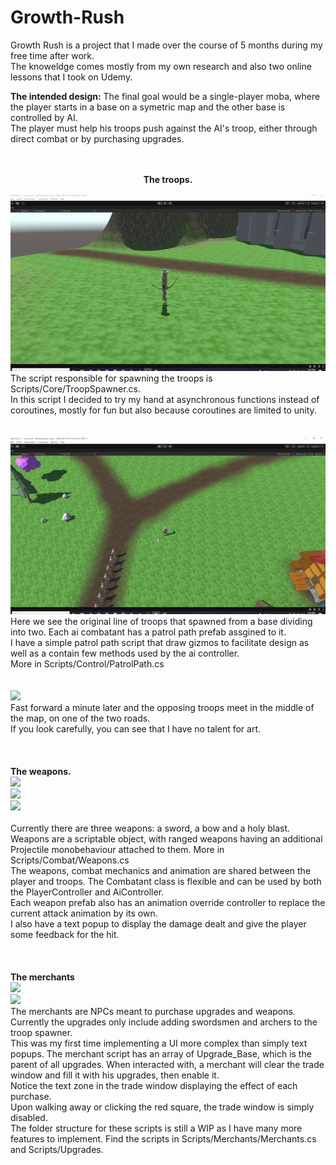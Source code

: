 # Growth-Rush
Growth Rush is a project that I made over the course of 5 months during my free time after work. <br>
The knoweldge comes mostly from my own research and also two online lessons that I took on Udemy.<br>


<strong>The intended design:</strong>
The final goal would be a single-player moba, where the player starts in a base on a symetric map and the other base is controlled by AI.<br>
The player must help his troops push against the AI's troop, either through direct combat or by purchasing upgrades.<br>
<br>
<br>
<p align="center">
<strong>The troops.</strong><br>
 
<img src="./GameplayGifs/TroopsSpawning.gif"><br>
The script responsible for spawning the troops is Scripts/Core/TroopSpawner.cs.<br>
In this script I decided to try my hand at asynchronous functions instead of coroutines, mostly for fun but also because coroutines are limited to unity.<br>
<br>
<br>
<img src="./GameplayGifs/PatrolPath.gif"><br>
Here we see the original line of troops that spawned from a base dividing into two. Each ai combatant has a patrol path prefab assgined to it.<br>
I have a simple patrol path script that draw gizmos to facilitate design as well as a contain few methods used by the ai controller.<br>
More in Scripts/Control/PatrolPath.cs<br>
 <br>
 <br>
<img src="./GameplayGifs/TroopsCombat.gif"><br>
Fast forward a minute later and the opposing troops meet in the middle of the map, on one of the two roads.<br>
If you look carefully, you can see that I have no talent for art.<br>
 <br>
 <br>
 <br>
 <strong>The weapons.</strong><br>
 <img src="./GameplayGifs/PlayerSword.gif"><br>
 <img src="./GameplayGifs/PlayerBow.gif"><br>
 <img src="./GameplayGifs/PlayerMagic.gif"><br>
 <br>
 Currently there are three weapons: a sword, a bow and a holy blast. Weapons are a scriptable object, with ranged weapons having an additional Projectile monobehaviour attached to them. More in Scripts/Combat/Weapons.cs<br>
 The weapons, combat mechanics and animation are shared between the player and troops. The Combatant class is flexible and can be used by both the PlayerController and AiController.<br>
 Each weapon prefab also has an animation override controller to replace the current attack animation by its own.<br>
 I also have a text popup to display the damage dealt and give the player some feedback for the hit.<br>
 <br>
 <br>
 <br>
 <strong>The merchants</strong><br>
 <img src="./GameplayGifs/BuySword.gif"><br>
 <img src="./GameplayGifs/BuyArcherUpgrade.gif"><br>
 The merchants are NPCs meant to purchase upgrades and weapons. Currently the upgrades only include adding swordsmen and archers to the troop spawner.<br>
 This was my first time implementing a UI more complex than simply text popups. The merchant script has an array of Upgrade_Base, which is the parent of all upgrades. When interacted with, a merchant will clear the trade window and fill it with his upgrades, then enable it.<br>
Notice the text zone in the trade window displaying the effect of each purchase.<br>
 Upon walking away or clicking the red square, the trade window is simply disabled.<br>
 The folder structure for these scripts is still a WIP as I have many more features to implement. Find the scripts in Scripts/Merchants/Merchants.cs and Scripts/Upgrades.
</p>
